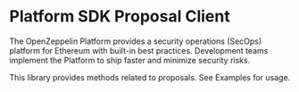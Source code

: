 # Platform SDK Proposal Client


The OpenZeppelin Platform provides a security operations (SecOps) platform for Ethereum with built-in best practices. Development teams implement the Platform to ship faster and minimize security risks.

This library provides methods related to proposals. See Examples for usage.